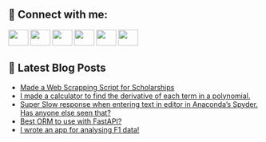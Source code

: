 ## 🔎 Connect with me:
[<img height="32" width="40" src="https://cdn.jsdelivr.net/npm/simple-icons@v5/icons/telegram.svg" />](https://t.me/bullbesh)
[<img height="32" width="40" src="https://cdn.jsdelivr.net/npm/simple-icons@v5/icons/vk.svg" />](https://vk.com/bullbesh)
[<img height="32" width="40" src="https://cdn.jsdelivr.net/npm/simple-icons@v5/icons/twitter.svg" />](https://twitter.com/bullbesh1)
[<img height="32" width="40" src="https://cdn.jsdelivr.net/npm/simple-icons@v5/icons/instagram.svg" />](https://www.instagram.com/bullbesh)
[<img height="32" width="40" src="https://cdn.jsdelivr.net/npm/simple-icons@v5/icons/reddit.svg" />](https://www.reddit.com/user/bullbesh)
[<img height="32" width="40" src="https://cdn.jsdelivr.net/npm/simple-icons@v5/icons/youtube.svg" />](https://www.youtube.com/channel/UCtfjRs6uzgq5mfm8S06WTcg)

## 📕 Latest Blog Posts
<!-- BLOG-POST-LIST:START -->
- [Made a Web Scrapping Script for Scholarships](https://www.reddit.com/r/Python/comments/uudrfo/made_a_web_scrapping_script_for_scholarships/)
- [I made a calculator to find the derivative of each term in a polynomial.](https://www.reddit.com/r/Python/comments/uudmze/i_made_a_calculator_to_find_the_derivative_of/)
- [Super Slow response when entering text in editor in Anaconda’s Spyder. Has anyone else seen that?](https://www.reddit.com/r/Python/comments/uudaa5/super_slow_response_when_entering_text_in_editor/)
- [Best ORM to use with FastAPI?](https://www.reddit.com/r/Python/comments/uuctta/best_orm_to_use_with_fastapi/)
- [I wrote an app for analysing F1 data!](https://www.reddit.com/r/Python/comments/uucbdr/i_wrote_an_app_for_analysing_f1_data/)
<!-- BLOG-POST-LIST:END -->
